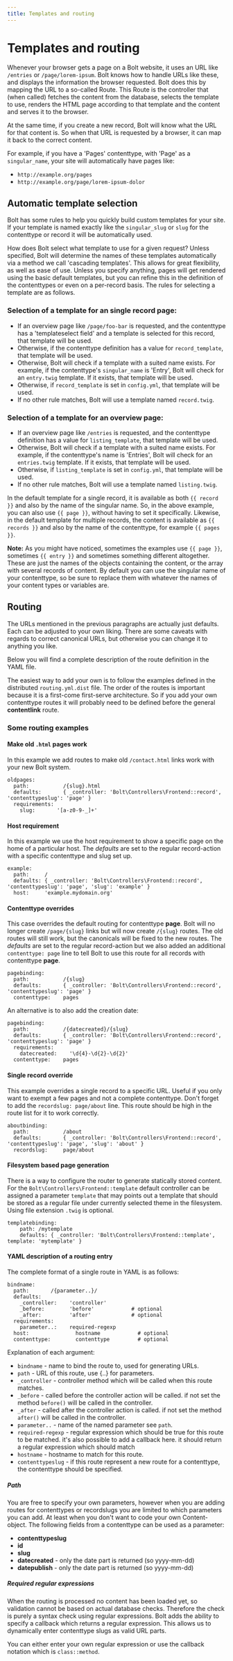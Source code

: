 ```yaml
---
title: Templates and routing
---
```

Templates and routing
=====================

Whenever your browser gets a page on a Bolt website, it uses an URL like
`/entries` or `/page/lorem-ipsum`. Bolt knows how to handle URLs like these, and
displays the information the browser requested. Bolt does this by mapping the
URL to a so-called Route. This Route is the controller that (when called)
fetches the content from the database, selects the template to use, renders the
HTML page according to that template and the content and serves it to the
browser.

At the same time, if you create a new record, Bolt will know what the URL for
that content is. So when that URL is requested by a browser, it can map it back
to the correct content.

For example, if you have a 'Pages' contenttype, with 'Page' as a
`singular_name`, your site will automatically have pages like:

  - `http://example.org/pages`
  - `http://example.org/page/lorem-ipsum-dolor`


Automatic template selection
----------------------------

Bolt has some rules to help you quickly build custom templates for your site. If
your template is named exactly like the `singular_slug` or `slug` for the
contenttype or record it will be automatically used.

How does Bolt select what template to use for a given request? Unless specified,
Bolt will determine the names of these templates automatically via a method we
call 'cascading templates'. This allows for great flexibility, as well as ease
of use. Unless you specify anything, pages will get rendered using the basic
default templates, but you can refine this in the definition of the contenttypes
or even on a per-record basis. The rules for selecting a template are as
follows.

### Selection of a template for an single record page:

  - If an overview page like `/page/foo-bar` is requested, and the contenttype
    has a 'templateselect field' and a template is selected for this record,
    that template will be used.
  - Otherwise, if the contenttype definition has a value for `record_template`,
    that template will be used.
  - Otherwise, Bolt will check if a template with a suited name exists. For
    example, if the contenttype's `singular_name` is 'Entry', Bolt will check
    for an `entry.twig` template. If it exists, that template will be used.
  - Otherwise, if `record_template` is set in `config.yml`, that template will
    be used.
  - If no other rule matches, Bolt will use a template named `record.twig`.

### Selection of a template for an overview page:

  - If an overview page like `/entries` is requested, and the contenttype
    definition has a value for `listing_template`, that template will be used.
  - Otherwise, Bolt will check if a template with a suited name exists. For
    example, if the contenttype's name is 'Entries', Bolt will check for an
    `entries.twig` template. If it exists, that template will be used.
  - Otherwise, if `listing_template` is set in `config.yml`, that template will
    be used.
  - If no other rule matches, Bolt will use a template named `listing.twig`.

In the default template for a single record, it is available as both `{{ record
}}` and also by the name of the singular name. So, in the above example, you can
also use `{{ page }}`, without having to set it specifically. Likewise, in the
default template for multiple records, the content is available as `{{ records
}}` and also by the name of the
contenttype, for example `{{ pages }}`.

<p class="note"><strong>Note:</strong> As you might have noticed, sometimes the
examples use <code>{{ page }}</code>, sometimes <code>{{ entry }}</code> and
sometimes something different altogether. These are just the names of the
objects containing the content, or the array with several records of content. By
default you can use the singular name of your contenttype, so be sure to replace
them with whatever the names of your content types or variables are.</p>


Routing
-------

The URLs mentioned in the previous paragraphs are actually just defaults. Each
can be adjusted to your own liking. There are some caveats with regards to
correct canonical URLs, but otherwise you can change it to anything you like.

Below you will find a complete description of the route definition in the YAML
file.

The easiest way to add your own is to follow the examples defined in the
distributed `routing.yml.dist` file. The order of the routes is important
because it is a first-come first-serve architecture. So if you add your own
contenttype routes it will probably need to be defined before the general
**contentlink** route.

### Some routing examples


#### Make old `.html` pages work

In this example we add routes to make old `/contact.html` links work with your
new Bolt system.

```
oldpages:
  path:           /{slug}.html
  defaults:       { _controller: 'Bolt\Controllers\Frontend::record', 'contenttypeslug': 'page' }
  requirements:
    slug:       '[a-z0-9-_]+'
```


#### Host requirement

In this example we use the host requirement to show a specific page on the home
of a particular host. The _defaults_ are set to the regular record-action with a
specific contenttype and slug set up.

```
example:
  path:     /
  defaults: { _controller: 'Bolt\Controllers\Frontend::record', 'contenttypeslug': 'page', 'slug': 'example' }
  host:     'example.mydomain.org'
```


#### Contenttype overrides

This case overrides the default routing for contenttype **page**. Bolt will no
longer create `/page/{slug}` links but will now create `/{slug}` routes. The old
routes will still work, but the canonicals will be fixed to the new routes. The
_defaults_ are set to the regular record-action but we also added an additional
`contenttype: page` line to tell Bolt to use this route for all records with
contenttype **page**.

```
pagebinding:
  path:           /{slug}
  defaults:       { _controller: 'Bolt\Controllers\Frontend::record', 'contenttypeslug': 'page' }
  contenttype:    pages
```

An alternative is to also add the creation date:

```
pagebinding:
  path:           /{datecreated}/{slug}
  defaults:       { _controller: 'Bolt\Controllers\Frontend::record', 'contenttypeslug': 'page' }
  requirements:
    datecreated:    '\d{4}-\d{2}-\d{2}'
  contenttype:    pages
```


#### Single record override

This example overrides a single record to a specific URL. Useful if you only
want to exempt a few pages and not a complete contenttype. Don't forget to add
the `recordslug: page/about` line. This route should be high in the route list
for it to work correctly.

```
aboutbinding:
  path:           /about
  defaults:       { _controller: 'Bolt\Controllers\Frontend::record', 'contenttypeslug': 'page', 'slug': 'about' }
  recordslug:     page/about
```


#### Filesystem based page generation

There is a way to configure the router to generate statically stored content.
For the `Bolt\Controllers\Frontend::template` default controller can be assigned
a parameter `template` that may points out a template that should be stored as a
regular file under currently selected theme in the filesystem. Using file
extension `.twig` is optional.

```
templatebinding:
  	path: /mytemplate
  	defaults: { _controller: 'Bolt\Controllers\Frontend::template', template: 'mytemplate' }
```


#### YAML description of a routing entry

The complete format of a single route in YAML is as follows:

```
bindname:
  path:       /{parameter..}/
  defaults:
    _controller:    'controller'
    _before:        'before'            # optional
    _after:         'after'             # optional
  requirements:
    parameter..:    required-regexp
  host:               hostname            # optional
  contenttype:        contenttype         # optional
```


Explanation of each argument:

  - `bindname` - name to bind the route to, used for generating URLs.
  - `path` - URL of this route, use {..} for parameters.
  - `_controller` - controller method which will be called when this route
    matches.
  - `_before` - called before the controller action will be called. if not set
    the method `before()` will be called in the controller.
  - `_after` - called after the controller action is called. if not set the
    method `after()` will be called in the controller.
  - `parameter..` - name of the named parameter see `path`.
  - `required-regexp` - regular expression which should be true for this route
    to be matched. it's also possible to add a callback here. it should return a
    regular expression which should match
  - `hostname` - hostname to match for this route.
  - `contenttypeslug` - if this route represent a new route for a contenttype,
    the contenttype should be specified.

##### Path

You are free to specify your own parameters, however when you are adding routes
for contenttypes or recordslugs you are limited to which parameters you can add.
At least when you don't want to code your own Content-object. The following
fields from a contenttype can be used as a parameter:

  - **contenttypeslug**
  - **id**
  - **slug**
  - **datecreated** - only the date part is returned (so yyyy-mm-dd)
  - **datepublish** - only the date part is returned (so yyyy-mm-dd)

##### Required regular expressions

When the routing is processed no content has been loaded yet, so validation
cannot be based on actual database checks. Therefore the check is purely a
syntax check using regular expressions. Bolt adds the ability to specify a
callback which returns a regular expression. This allows us to dynamically enter
contenttype slugs as valid URL parts.

You can either enter your own regular expression or use the callback notation
which is `class::method`.
